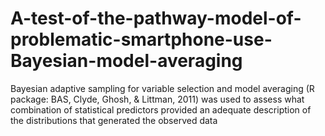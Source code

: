 # A-test-of-the-pathway-model-of-problematic-smartphone-use-Bayesian-model-averaging
Bayesian adaptive sampling for variable selection and model averaging (R package: BAS, Clyde, Ghosh, &amp; Littman, 2011) was used to assess what combination of statistical predictors provided an adequate description of the distributions that generated the observed data
